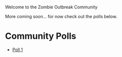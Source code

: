 ---
---

Welcome to the Zombie Outbreak Community

More coming soon... for now check out the polls below.

# Community Polls
- [Poll 1](https://zocommunity.online/polls/poll1)